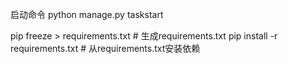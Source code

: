 启动命令 
python manage.py taskstart


pip freeze > requirements.txt # 生成requirements.txt
pip install -r requirements.txt # 从requirements.txt安装依赖
